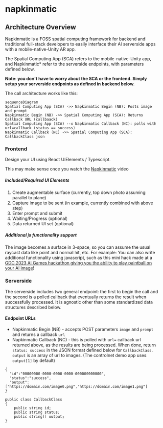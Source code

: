 # napkinmatic



## Architecture Overview 

Napkinmatic is a FOSS spatial computing framework for backend and traditional full-stack developers to easily interface their AI serverside apps with a mobile-native-Unity AR app. 

The Spatial Computing App (SCA) refers to the mobile-native-Unity app, and Napkinmatic* refer to the serverside endpoints, with parameters defined below. 

**Note: you don't have to worry about the SCA or the frontend. Simply setup your serverside endpoints as defined in backend below.**

The call architecture works like this: 

```mermaid
sequenceDiagram
Spatial Computing App (SCA) ->> Napkinmatic Begin (NB): Posts image and prompt
Napkinmatic Begin (NB) ->> Spatial Computing App (SCA): Returns Callback URL (callbaack)
Spatial Computing App (SCA) --x Napkinmatic Callback (NC): polls with url=callback (status == success)
Napkinmatic Callback (NC) ->> Spatial Computing App (SCA): CallbackClass json
```

### Frontend
Design your UI using React UIElements / Typescript. 

This may make sense once you watch the [Napkinmatic](https://napkinmatic.com) video

##### Included/Required UI Elements

 1. Create augmentable surface (currently, top down photo assuming parallel to plane)
 2. Capture image to be sent (in example, currently combined with above step)
 3. Enter prompt and submit
 4. Waiting/Progress (optional)
 5. Data returned UI set (optional)

 ##### Additional js functionality support 

The image becomes a surface in 3-space, so you can assume the usual raycast data like point and normal hit, etc. For example: You can also write additional functionality using javascript, such as this mini hack made at a [GDC 2023 AI Games hackathon giving you the ability to play paintball on your AI image](https://devpost.com/software/paper-set-multiplayer)!

### Serverside

The serverside includes two general endpoint: the first to begin the call and the second is a polled callback that eventually returns the result when successfully processed. It is agnostic other than some standardized data structures described below. 

#### Endpoint URLs

 - Napkinmatic Begin (NB) - accepts POST parameters `image` and `prompt` and returns a callback `url`
 - Napkinmatic Callback (NC) - this is polled with `url=` callback url returned above, as the results are being processed. When done, return `status: success` in the JSON format defined below for `CallbackClass`. `output` is an array of url to images. (The controlnet demo app uses `output[1]` by default)

````
{ 
  "id":"00000000-0000-0000-0000-000000000000",
  "status":"success",
  "output":["https://domain.com/image0.png","https://domain.com/image1.png"]
}

public class CallbackClass
{
    public string id;
    public string status;
    public string[] output;
}
````
